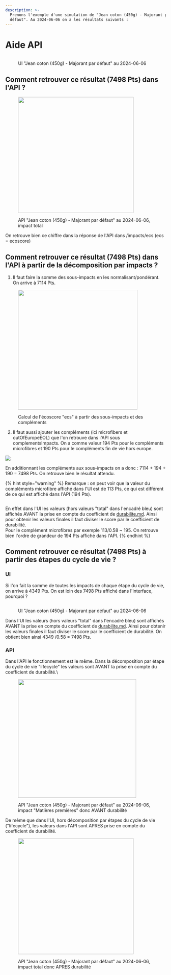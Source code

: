 ```yaml
---
description: >-
  Prenons l'exemple d'une simulation de "Jean coton (450g) - Majorant par
  défaut". Au 2024-06-06 on a les résultats suivants :
---
```


# Aide API

<figure><img src="../.gitbook/assets/image (299).png" alt=""><figcaption><p>UI "Jean coton (450g) - Majorant par défaut" au 2024-06-06</p></figcaption></figure>



## Comment retrouver ce résultat (7498 Pts) dans l'API ?

<figure><img src="../.gitbook/assets/image (301).png" alt="" width="363"><figcaption><p>API "Jean coton (450g) - Majorant par défaut" au 2024-06-06, impact total</p></figcaption></figure>

On retrouve bien ce chiffre dans la réponse de l'API dans /impacts/ecs (ecs = ecoscore)

## Comment retrouver ce résultat  (7498 Pts) dans l'API à partir de la décomposition par impacts ?

1. Il faut faire la somme des sous-impacts en les normalisant/pondérant. On arrive à 7114 Pts.

<figure><img src="../.gitbook/assets/image (302).png" alt="" width="375"><figcaption><p>Calcul de l'écoscore "ecs" à partir des sous-impacts et des compléments</p></figcaption></figure>

2. Il faut aussi ajouter les compléments (ici microfibers et outOfEuropeEOL) que l'on retrouve dans l'API sous complementsImpacts. On a comme valeur 194 Pts pour le compléments microfibres et 190 Pts pour le compléments fin de vie hors europe.

![](<../.gitbook/assets/image (303).png>)

En additionnant les compléments aux sous-impacts on a donc : 7114 + 194 + 190 = 7498 Pts. On retrouve bien le résultat attendu.

{% hint style="warning" %}
Remarque : on peut voir que la valeur du compléments microfibre affiché dans l'UI est de 113 Pts, ce qui est différent de ce qui est affiché dans l'API (194 Pts).

<img src="../.gitbook/assets/image (298).png" alt="" data-size="original">



En effet dans l'UI les valeurs (hors valeurs "total" dans l'encadré bleu) sont affichés AVANT la prise en compte du coefficient de  [durabilite.md](durabilite.md "mention"). Ainsi pour obtenir les valeurs finales il faut diviser le score par le coefficient de durabilité. \
Pour le complément microfibres par exemple 113/0.58 \~ 195. On retrouve bien l'ordre de grandeur de 194 Pts affiché dans l'API.
{% endhint %}

## Comment retrouver ce résultat  (7498 Pts) à partir des étapes du cycle de vie ?

### UI

Si l'on fait la somme de toutes les impacts de chaque étape du cycle de vie, on arrive à 4349 Pts. On est loin des 7498 Pts affiché dans l'interface, pourquoi ?

<figure><img src="../.gitbook/assets/sigmadiff.png" alt=""><figcaption><p>UI "Jean coton (450g) - Majorant par défaut" au 2024-06-06</p></figcaption></figure>

Dans l'UI les valeurs (hors valeurs "total" dans l'encadré bleu) sont affichés AVANT la prise en compte du coefficient de  [durabilite.md](durabilite.md "mention"). Ainsi pour obtenir les valeurs finales il faut diviser le score par le coefficient de durabilité. On obtient bien ainsi 4349 /0.58 = 7498 Pts.

### API

Dans l'API le fonctionnement est le même. Dans la décomposition par étape du cycle de vie "lifecycle" les valeurs sont AVANT la prise en compte du coefficient de durabilité.\


<figure><img src="../.gitbook/assets/image (308).png" alt="" width="371"><figcaption><p>API "Jean coton (450g) - Majorant par défaut" au 2024-06-06, impact "Matières premières" donc AVANT durabilité</p></figcaption></figure>

De même que dans l'UI, hors décomposition par étapes du cycle de vie ("lifecycle"), les valeurs dans l'API sont APRES prise en compte du coefficient de durabilité.&#x20;

<figure><img src="../.gitbook/assets/image (10).png" alt="" width="363"><figcaption><p>API "Jean coton (450g) - Majorant par défaut" au 2024-06-06, impact total donc APRES durabilité</p></figcaption></figure>
